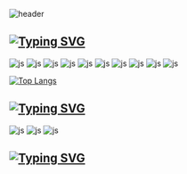 ![header](https://capsule-render.vercel.app/api?type=venom&color=100:a82da8&height=300&section=header&text=This%20is%20Deadpool&fontSize=50&fontColor=ffffff&animation=twinkling&stroke=F5A9F2&strokeWidth=1)



<a href="https://git.io/typing-svg"><img src="https://readme-typing-svg.demolab.com?font=Fira+Code&pause=1000&color=F5A9F2&width=435&lines=🖥️I'm currently learing" alt="Typing SVG" /></a>
---
![js](https://img.shields.io/badge/Python-14354C?style=for-the-badge&logo=python&logoColor=white)
![js](https://img.shields.io/badge/HTML-239120?style=for-the-badge&logo=html5&logoColor=white)
![js](https://img.shields.io/badge/Bootstrap-563D7C?style=for-the-badge&logo=bootstrap&logoColor=white)
![js](https://img.shields.io/badge/Flask-000000?style=for-the-badge&logo=flask&logoColor=white)
![js](https://img.shields.io/badge/MySQL-00000F?style=for-the-badge&logo=mysql&logoColor=white)
![js](https://img.shields.io/badge/SQLite-07405E?style=for-the-badge&logo=sqlite&logoColor=white)
![js](https://img.shields.io/badge/Amazon_AWS-FF9900?style=for-the-badge&logo=amazonaws&logoColor=white)
![js](https://img.shields.io/badge/CSS-239120?&style=for-the-badge&logo=css3&logoColor=white)
![js](https://img.shields.io/badge/JavaScript-F7DF1E?style=for-the-badge&logo=JavaScript&logoColor=white)
![js](https://img.shields.io/badge/figma-000000?style=for-the-badge&logo=figma&logoColor=#F24E1E)

[![Top Langs](https://github-readme-stats.vercel.app/api/top-langs/?username=yejinkyo)](https://github.com/anuraghazra/github-readme-stats)

<a href="https://git.io/typing-svg"><img src="https://readme-typing-svg.demolab.com?font=Fira+Code&pause=1000&color=F5A9F2&width=435&lines=😄I'm+interested+in..." alt="Typing SVG" /></a> 
---

![js](https://img.shields.io/badge/NETFLIX-000000?style=for-the-badge&logo=NETFLIX&logoColor=#E50914)
![js](https://img.shields.io/badge/googleanalytics-FFB71B?style=for-the-badge&logo=googleanalytics&logoColor=#E37400)
![js](https://img.shields.io/badge/applemusic-BA0C2F?style=for-the-badge&logo=applemusic&logoColor=#FA243C)


<a href="https://git.io/typing-svg"><img src="https://readme-typing-svg.demolab.com?font=Fira+Code&pause=1000&color=F5A9F2&width=435&lines=☁️Future+Plans" alt="Typing SVG" /></a>
---

